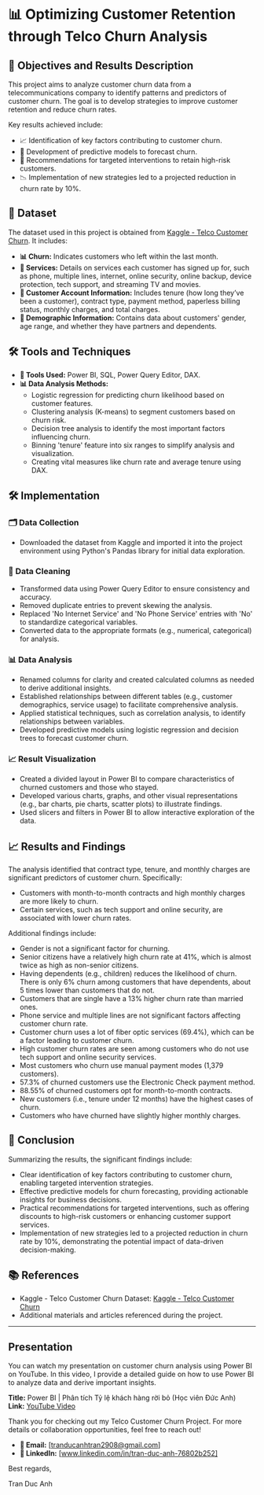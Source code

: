 # 📊 Optimizing Customer Retention through Telco Churn Analysis

## 🎯 Objectives and Results Description
This project aims to analyze customer churn data from a telecommunications company to identify patterns and predictors of customer churn. The goal is to develop strategies to improve customer retention and reduce churn rates.

Key results achieved include:
- 📈 Identification of key factors contributing to customer churn.
- 🔮 Development of predictive models to forecast churn.
- 🎯 Recommendations for targeted interventions to retain high-risk customers.
- 📉 Implementation of new strategies led to a projected reduction in churn rate by 10%.

## 📂 Dataset
The dataset used in this project is obtained from [Kaggle - Telco Customer Churn](https://www.kaggle.com/datasets/ylchang/telco-customer-churn-1113). It includes:

- **📊 Churn:** Indicates customers who left within the last month.
- **🔧 Services:** Details on services each customer has signed up for, such as phone, multiple lines, internet, online security, online backup, device protection, tech support, and streaming TV and movies.
- **📂 Customer Account Information:** Includes tenure (how long they’ve been a customer), contract type, payment method, paperless billing status, monthly charges, and total charges.
- **👥 Demographic Information:** Contains data about customers' gender, age range, and whether they have partners and dependents.

## 🛠️ Tools and Techniques
- **🔧 Tools Used:** Power BI, SQL, Power Query Editor, DAX.
- **📊 Data Analysis Methods:** 
  - Logistic regression for predicting churn likelihood based on customer features.
  - Clustering analysis (K-means) to segment customers based on churn risk.
  - Decision tree analysis to identify the most important factors influencing churn.
  - Binning 'tenure' feature into six ranges to simplify analysis and visualization.
  - Creating vital measures like churn rate and average tenure using DAX.

## 🛠️ Implementation
### 🗂️ Data Collection
- Downloaded the dataset from Kaggle and imported it into the project environment using Python's Pandas library for initial data exploration.

### 🧹 Data Cleaning
- Transformed data using Power Query Editor to ensure consistency and accuracy.
- Removed duplicate entries to prevent skewing the analysis.
- Replaced 'No Internet Service' and 'No Phone Service' entries with 'No' to standardize categorical variables.
- Converted data to the appropriate formats (e.g., numerical, categorical) for analysis.

### 📊 Data Analysis
- Renamed columns for clarity and created calculated columns as needed to derive additional insights.
- Established relationships between different tables (e.g., customer demographics, service usage) to facilitate comprehensive analysis.
- Applied statistical techniques, such as correlation analysis, to identify relationships between variables.
- Developed predictive models using logistic regression and decision trees to forecast customer churn.

### 📈 Result Visualization
- Created a divided layout in Power BI to compare characteristics of churned customers and those who stayed.
- Developed various charts, graphs, and other visual representations (e.g., bar charts, pie charts, scatter plots) to illustrate findings.
- Used slicers and filters in Power BI to allow interactive exploration of the data.

## 📈 Results and Findings
The analysis identified that contract type, tenure, and monthly charges are significant predictors of customer churn. Specifically:
- Customers with month-to-month contracts and high monthly charges are more likely to churn.
- Certain services, such as tech support and online security, are associated with lower churn rates.

Additional findings include:
- Gender is not a significant factor for churning.
- Senior citizens have a relatively high churn rate at 41%, which is almost twice as high as non-senior citizens.
- Having dependents (e.g., children) reduces the likelihood of churn. There is only 6% churn among customers that have dependents, about 5 times lower than customers that do not.
- Customers that are single have a 13% higher churn rate than married ones.
- Phone service and multiple lines are not significant factors affecting customer churn rate.
- Customer churn uses a lot of fiber optic services (69.4%), which can be a factor leading to customer churn.
- High customer churn rates are seen among customers who do not use tech support and online security services.
- Most customers who churn use manual payment modes (1,379 customers).
- 57.3% of churned customers use the Electronic Check payment method.
- 88.55% of churned customers opt for month-to-month contracts.
- New customers (i.e., tenure under 12 months) have the highest cases of churn.
- Customers who have churned have slightly higher monthly charges.

## 🏁 Conclusion
Summarizing the results, the significant findings include:
- Clear identification of key factors contributing to customer churn, enabling targeted intervention strategies.
- Effective predictive models for churn forecasting, providing actionable insights for business decisions.
- Practical recommendations for targeted interventions, such as offering discounts to high-risk customers or enhancing customer support services.
- Implementation of new strategies led to a projected reduction in churn rate by 10%, demonstrating the potential impact of data-driven decision-making.

## 📚 References
- Kaggle - Telco Customer Churn Dataset: [Kaggle - Telco Customer Churn](https://www.kaggle.com/datasets/ylchang/telco-customer-churn-1113)
- Additional materials and articles referenced during the project.

---
## Presentation

You can watch my presentation on customer churn analysis using Power BI on YouTube. In this video, I provide a detailed guide on how to use Power BI to analyze data and derive important insights.

**Title:** Power BI | Phân tích Tỷ lệ khách hàng rời bỏ (Học viên Đức Anh)  
**Link:** [YouTube Video](https://www.youtube.com/watch?v=RBPA0lM6Jq8&t=655s)


Thank you for checking out my Telco Customer Churn Project. For more details or collaboration opportunities, feel free to reach out!

- **📧 Email:** [tranducanhtran2908@gmail.com]
- **🔗 LinkedIn:** [www.linkedin.com/in/tran-duc-anh-76802b252]

Best regards,

Tran Duc Anh











